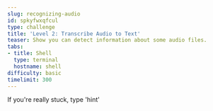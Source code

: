 ```yaml
---
slug: recognizing-audio
id: spkyfwxqfcul
type: challenge
title: 'Level 2: Transcribe Audio to Text'
teaser: Show you can detect information about some audio files.
tabs:
- title: Shell
  type: terminal
  hostname: shell
difficulty: basic
timelimit: 300
---
```

If you're really stuck, type 'hint'